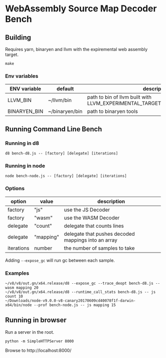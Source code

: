 WebAssembly Source Map Decoder Bench
====================================

## Building

Requires yarn, binaryen and llvm with the expiremental web assembly target.

```
make
```

### Env variables
| ENV variable | default        | description                                                                   |
|--------------|----------------|-------------------------------------------------------------------------------|
| LLVM_BIN     | ~/llvm/bin     | path to bin of llvm built with LLVM_EXPERIMENTAL_TARGETS_TO_BUILD=WebAssembly |
| BINARYEN_BIN | ~/binaryen/bin | path to binaryen tools                                                        |

## Running Command Line Bench

### Running in d8

`d8 bench-d8.js -- [factory] [delegate] [iterations]`

### Running in node

`node bench-node.js -- [factory] [delegate] [iterations]`

### Options

| option     | value     | description                                         |
|------------|-----------|-----------------------------------------------------|
| factory    | "js"      | use the JS Decoder                                  |
| factory    | "wasm"    | use the WASM Decoder                                |
| delegate   | "count"   | delegate that counts lines                          |
| delegate   | "mapping" | delegate that pushes decoded mappings into an array |
| iterations | number    | the number of samples to take                       |

Adding `--expose_gc` will run gc between each sample.

### Examples

```
~/v8/v8/out.gn/x64.release/d8 --expose_gc --trace_deopt bench-d8.js -- wasm mapping 20
~/v8/v8/out.gn/x64.release/d8 --runtime_call_stats bench-d8.js -- js count 10
~/Downloads/node-v9.0.0-v8-canary20170609cd40078f1f-darwin-x64/bin/node --prof bench-node.js -- js mapping 15
```

## Running in browser

Run a server in the root.

```
python -m SimpleHTTPServer 8000
```

Browse to http://localhost:8000/
